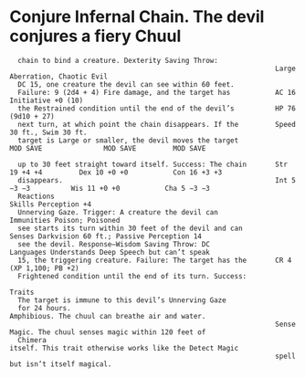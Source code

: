 # Conjure Infernal Chain. The devil conjures a fiery             Chuul

      chain to bind a creature. Dexterity Saving Throw:
                                                                     Large Aberration, Chaotic Evil
      DC 15, one creature the devil can see within 60 feet.
      Failure: 9 (2d4 + 4) Fire damage, and the target has           AC 16                           Initiative +0 (10)
      the Restrained condition until the end of the devil’s          HP 76 (9d10 + 27)
      next turn, at which point the chain disappears. If the         Speed 30 ft., Swim 30 ft.
      target is Large or smaller, the devil moves the target                   MOD SAVE               MOD SAVE         MOD SAVE

      up to 30 feet straight toward itself. Success: The chain       Str 19 +4 +4         Dex 10 +0 +0           Con 16 +3 +3
      disappears.                                                    Int 5 −3 −3          Wis 11 +0 +0           Cha 5 −3 −3
      Reactions                                                      Skills Perception +4
      Unnerving Gaze. Trigger: A creature the devil can              Immunities Poison; Poisoned
      see starts its turn within 30 feet of the devil and can        Senses Darkvision 60 ft.; Passive Perception 14
      see the devil. Response—Wisdom Saving Throw: DC                Languages Understands Deep Speech but can’t speak
      15, the triggering creature. Failure: The target has the       CR 4 (XP 1,100; PB +2)
      Frightened condition until the end of its turn. Success:
                                                                     Traits
      The target is immune to this devil’s Unnerving Gaze
      for 24 hours.                                                  Amphibious. The chuul can breathe air and water.
                                                                     Sense Magic. The chuul senses magic within 120 feet of
      Chimera                                                        itself. This trait otherwise works like the Detect Magic
                                                                     spell but isn’t itself magical.
